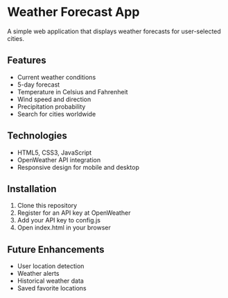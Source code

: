 # Weather Forecast App

A simple web application that displays weather forecasts for user-selected cities.

## Features

- Current weather conditions
- 5-day forecast
- Temperature in Celsius and Fahrenheit
- Wind speed and direction
- Precipitation probability
- Search for cities worldwide

## Technologies

- HTML5, CSS3, JavaScript
- OpenWeather API integration
- Responsive design for mobile and desktop

## Installation

1. Clone this repository
2. Register for an API key at OpenWeather
3. Add your API key to config.js
4. Open index.html in your browser

## Future Enhancements

- User location detection
- Weather alerts
- Historical weather data
- Saved favorite locations
